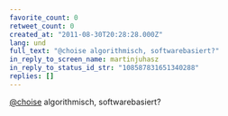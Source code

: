 ```yaml
---
favorite_count: 0
retweet_count: 0
created_at: "2011-08-30T20:28:28.000Z"
lang: und
full_text: "@choise algorithmisch, softwarebasiert?"
in_reply_to_screen_name: martinjuhasz
in_reply_to_status_id_str: "108587831651340288"
replies: []
---
```


[@choise](https://twitter.com/choise) algorithmisch, softwarebasiert?
